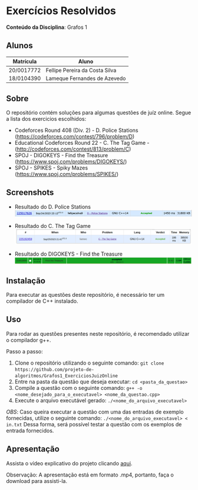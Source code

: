 # Exercícios Resolvidos

**Conteúdo da Disciplina**: Grafos 1

## Alunos

|Matrícula | Aluno |
| -- | -- |
| 20/0017772  |  Fellipe Pereira da Costa Silva |
| 18/0104390  |  Lameque Fernandes de Azevedo |

## Sobre 

O repositório contém soluções para algumas questões de juíz online. Segue a lista dos exercicios escolhidos:

- Codeforces Round 408 (Div. 2) - D. Police Stations (https://codeforces.com/contest/796/problem/D)
- Educational Codeforces Round 22 - C. The Tag Game - (http://codeforces.com/contest/813/problem/C)
- SPOJ - DIGOKEYS - Find the Treasure (https://www.spoj.com/problems/DIGOKEYS/)
- SPOJ - SPIKES - Spiky Mazes (https://www.spoj.com/problems/SPIKES/)


## Screenshots

- Resultado do D. Police Stations
![Resultado do D. Police Stations](assets/submit_d_police_stations.png)

- Resultado do C. The Tag Game
![Resultado do C. The Tag Game](assets/submit_the_tag_game.png)

- Resultado do DIGOKEYS - Find the Treasure
![Resultado do DIGOKEYS - Find the Treasure](assets/submit_digo_keys.png)


## Instalação 
Para executar as questões deste repositório, é necessário ter um compilador de C++ instalado.

## Uso 
Para rodar as questões presentes neste repositório, é recomendado utilizar o compilador g++.

Passo a passo:
1. Clone o repositório utilizando o seguinte comando: ```git clone https://github.com/projeto-de-algoritmos/Grafos1_ExerciciosJuizOnline```
2. Entre na pasta da questão que deseja executar: ```cd <pasta_da_questao>```
3. Compile a questão com o seguinte comando: ```g++ -o <nome_desejado_para_o_executavel> <nome_da_questao.cpp>```
4. Execute o arquivo executável gerado: ```./<nome_do_arquivo_executavel>```

*OBS*: Caso queira executar a questão com uma das entradas de exemplo fornecidas, utilize o seguinte comando: ```./<nome_do_arquivo_executavel> < in.txt``` 
Dessa forma, será possível testar a questão com os exemplos de entrada fornecidos.

## Apresentação

Assista o vídeo explicativo do projeto clicando [aqui](assets/apresentacao.mp4).

Observação: A apresentação está em formato .mp4, portanto, faça o download para assisti-la.
